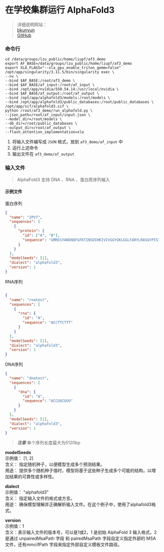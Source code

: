 # 在学校集群运行 AlphaFold3
> 详细说明网站：  
> [bkunyun](https://www.bkunyun.com/helpce/docs/2029/AlphaFold3/)  
> [GitHub](https://github.com/google-deepmind/alphafold/tree/main)  

### 命令行
```shell
cd /data/groups/lzu_public/home/liupf/af3_demo
export AF_BASE=/data/groups/lzu_public/home/liupf/af3_demo
export XLA_FLAGS="--xla_gpu_enable_triton_gemm=false"
/opt/app/singularity/3.11.5/bin/singularity exec \
--nv \
--bind $AF_BASE:/root/af3_demo \
--bind $AF_BASE/af_input:/root/af_input \
--bind /opt/app/nvidia/550.54.14:/usr/local/nvidia \
--bind $AF_BASE/af_output:/root/af_output \
--bind /opt/app/alphafold3/models:/root/models \
--bind /opt/app/alphafold3/public_databases:/root/public_databases \
/opt/app/sif/alphafold3.sif \
python /root/af3_demo/run_alphafold.py \
--json_path=/root/af_input/input.json \
--model_dir=/root/models \
--db_dir=/root/public_databases \
--output_dir=/root/af_output \
--flash_attention_implementation=xla
```

1. 将输入文件编写成 `JSON` 格式，放到 `af3_demo/af_input` 中
2. 运行上述命令
3. 输出文件在 `af3_demo/af_output`

### 输入文件

> AlphaFold3 支持 DNA 、RNA 、蛋白质序列输入

#### 示例文件
蛋白序列
```json
{
  "name": "2PV7",
  "sequences": [
    {
      "protein": {
        "id": ["A", "B"],
        "sequence": "GMRESYANENQFGFKTINSDIHKIVIVGGYGKLGGLFARYLRASGYPISILDREDWAVAESILANADVVIVSVPINLTLETIERLKPYLTENMLLADLTSVKREPLAKMLEVHTGAVLGLHPMFGADIASMAKQVVVRCDGRFPERYEWLLEQIQIWGAKIYQTNATEHDHNMTYIQALRHFSTFANGLHLSKQPINLANLLALSSPIYRLELAMIGRLFAQDAELYADIIMDKSENLAVIETLKQTYDEALTFFENNDRQGFIDAFHKVRDWFGDYSEQFLKESRQLLQQANDLKQG"
      }
    }
  ],
  "modelSeeds": [1],
  "dialect": "alphafold3",
  "version": 1
}
```
RNA序列
```json

{
  "name": "rnatest",
  "sequences": [
    {
      "rna": {
        "id": "A",
        "sequence": "ACCTTCTTT"
      }
    }
  ],
  "modelSeeds": [1],
  "dialect": "alphafold3",
  "version": 1
}
```
DNA序列
```json
{
  "name": "dnatest",
  "sequences": [
    {
      "dna": {
        "id": "A",
        "sequence": "ACCUUCUUU"
      }
    }
  ],
  "modelSeeds": [1],
  "dialect": "alphafold3",
  "version": 1
}
```
> ***注意*** 单个序列长度最大为5120bp  

**modelSeeds**  
示例值： [1, 2]  
含义： 指定随机种子，以便模型生成多个预测结果。  
用途： 提供多个随机种子值时，模型将基于这些种子生成多个可能的结构，以增加结果的可靠性或多样性。

**dialect**  
示例值： "alphafold3"  
含义： 指定输入文件的格式或方言。  
用途： 确保模型理解并正确解析输入文件。在这个例子中，使用了alphafold3格式。

**version**  
示例值：1  
含义：表示输入文件的版本号，可以是1或2，1 是初始 AlphaFold 3 输入格式，2 是通过 unpairedMsaPath 字段 和 pairedMsaPath 字段自定义指定外部的 MSA 文件，还有mmcifPath 字段来指定外部自定义模板文件路径。



